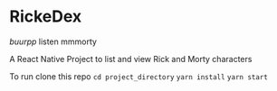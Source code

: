 # RickeDex
*buurpp* listen mmmorty

A React Native Project to list and view Rick and Morty characters

To run clone this repo
`cd project_directory`
`yarn install`
`yarn start`
